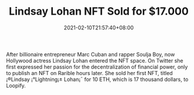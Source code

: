 ﻿---
title: "Lindsay Lohan NFT Sold for $17.000"
date: 2021-02-10T21:57:40+08:00
lastmod: 2021-02-10T16:45:40+08:00
draft: false
authors: ["Wallace"]
description: "After billionaire entrepreneur Marc Cuban and rapper Soulja Boy, now Hollywood actress Lindsay Lohan entered the NFT space. On Twitter she first expressed her passion for the decentralization of financial power, only to publish an NFT on Rarible hours later. She sold her first NFT, titled ¡®Lindsay ¡°Lightning¡± Lohan¡¯ for 10 ETH, which is 17 thousand dollars, to Loopify."
featuredImage: "lindsey-lohan-nft-sold-for-17-000.png"
tags: ["Virtual World","Play to Earn"]
categories: ["news"]
news: ["Virtual World"]
weight: 
lightgallery: true
pinned: false
recommend: false
recommend1: false
---

After billionaire entrepreneur Marc Cuban and rapper Soulja Boy, now Hollywood actress Lindsay Lohan entered the NFT space. On Twitter she first expressed her passion for the decentralization of financial power, only to publish an NFT on Rarible hours later. She sold her first NFT, titled ¡®Lindsay ¡°Lightning¡± Lohan¡¯ for 10 ETH, which is 17 thousand dollars, to Loopify.

<!--more-->

